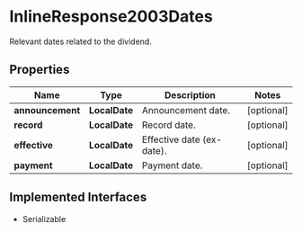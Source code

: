 

# InlineResponse2003Dates

Relevant dates related to the dividend.

## Properties

Name | Type | Description | Notes
------------ | ------------- | ------------- | -------------
**announcement** | **LocalDate** | Announcement date. |  [optional]
**record** | **LocalDate** | Record date. |  [optional]
**effective** | **LocalDate** | Effective date (ex-date). |  [optional]
**payment** | **LocalDate** | Payment date. |  [optional]


## Implemented Interfaces

* Serializable


